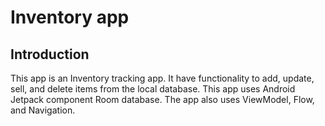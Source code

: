 Inventory app
==================================

Introduction
------------

This app is an Inventory tracking app. It have functionality to add, update, sell, and delete items from the local database.
This app uses Android Jetpack component Room database.
The app also uses ViewModel, Flow, and Navigation.
